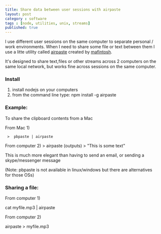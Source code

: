 ```yaml
---
title: Share data between user sessions with airpaste
layout: post
category : software
tags : [node, utilities, unix, streams]
published: true
---
```


I use different user sessions on the same computer to separate
personal / work environments. When I need to share some file or text
between them I use a litte utility called [airpaste](https://github.com/mafintosh/airpaste)
created by [mafintosh](https://github.com/mafintosh/).

It's designed to share text,files or other streams across 2 computers on the same
local network, but works fine across sessions on the same computer.

### Install

1. install nodejs on your computers
2. from the command line type: npm install -g airpaste

### Example:

To share the clipboard contents from a Mac

From Mac 1)

     >  pbpaste | airpaste
     
From computer 2)
     > airpaste
     (outputs) > "This is some text"

This is much more elegant than having to send an email, or sending a skype/messenger message

(Note: pbpaste is not available in linux/windows but there are alternatives for those OSs)

### Sharing a file:

From computer 1)

cat myfile.mp3  | airpaste

From computer 2)

airpaste > myfile.mp3

